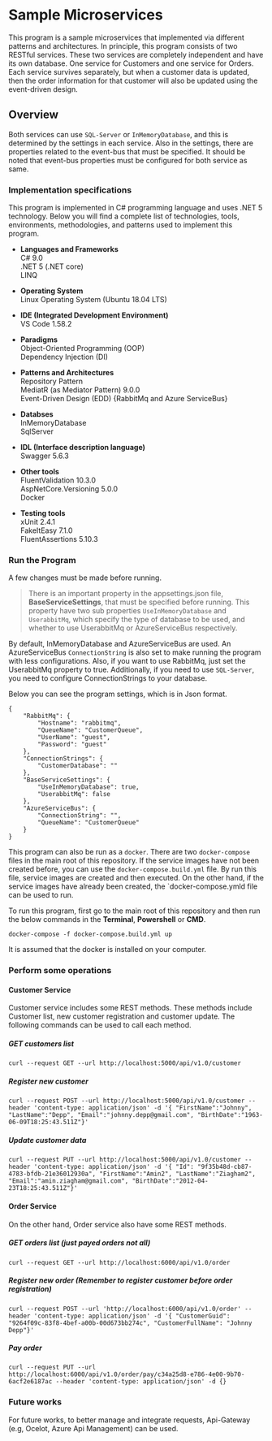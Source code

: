 # Sample Microservices

This program is a sample microservices that implemented via different patterns and architectures. In principle, this program consists of two RESTful services. These two services are completely independent and have its own database. One service for Customers and one service for Orders. Each service survives separately, but when a customer data is updated, then the order information for that customer will also be updated using the event-driven design. 

## Overview

Both services can use `SQL-Server` or `InMemoryDatabase`, and this is determined by the settings in each service. Also in the settings, there are properties related to the event-bus that must be specified. It should be noted that event-bus properties must be configured for both service as same.

### Implementation specifications
This program is implemented in C# programming language and uses .NET 5 technology.
Below you will find a complete list of technologies, tools, environments, methodologies, and patterns used to implement this program.

- **Languages and Frameworks**  
    C# 9.0  
    .NET 5 (.NET core)  
    LINQ  

- **Operating System**  
    Linux Operating System (Ubuntu 18.04 LTS)  

- **IDE (Integrated Development Environment)**  
    VS Code 1.58.2

- **Paradigms**  
    Object-Oriented Programming (OOP)  
    Dependency Injection (DI)  

- **Patterns and Architectures**  
    Repository Pattern  
    MediatR (as Mediator Pattern) 9.0.0  
    Event-Driven Design (EDD) {RabbitMq and Azure ServiceBus}  

- **Databses**  
    InMemoryDatabase  
    SqlServer  

- **IDL (Interface description language)**  
    Swagger 5.6.3  

- **Other tools**  
    FluentValidation 10.3.0  
    AspNetCore.Versioning 5.0.0  
    Docker  

- **Testing tools**  
    xUnit 2.4.1  
    FakeItEasy 7.1.0  
    FluentAssertions 5.10.3  


### Run the Program

A few changes must be made before running. 

> There is an important property in the appsettings.json file, **BaseServiceSettings**, that must be specified before running. This property have two sub properties `UseInMemoryDatabase` and `UserabbitMq`, which specify the type of database to be used, and whether to use UserabbitMq or AzureServiceBus respectively. 

By default, InMemoryDatabase and AzureServiceBus are used. An AzureServiceBus `ConnectionString` is also set to make running the program with less configurations. Also, if you want to use RabbitMq, just set the UserabbitMq property to true. Additionally, if you need to use `SQL-Server`, you need to configure ConnectionStrings to your database.

Below you can see the program settings, which is in Json format.

    {
        "RabbitMq": {
            "Hostname": "rabbitmq",
            "QueueName": "CustomerQueue",
            "UserName": "guest",
            "Password": "guest"
        },
        "ConnectionStrings": {
            "CustomerDatabase": ""
        },
        "BaseServiceSettings": {
            "UseInMemoryDatabase": true,
            "UserabbitMq": false
        },
        "AzureServiceBus": {
            "ConnectionString": "",
            "QueueName": "CustomerQueue"
        }
	}
    
This program can also be run as a `docker`. There are two `docker-compose` files in the main root of this repository. If the service images have not been created before, you can use the `docker-compose.build.yml` file. By run this file, service images are created and then executed. On the other hand, if the service images have already been created, the `docker-compose.ymld file can be used to run.

To run this program, first go to the main root of this repository and then run the below commands in the **Terminal**, **Powershell** or **CMD**.

    docker-compose -f docker-compose.build.yml up

It is assumed that the docker is installed on your computer.

### Perform some operations

#### Customer Service

Customer service includes some REST methods. These methods include Customer list, new customer registration and customer update. The following commands can be used to call each method.

##### GET customers list
    curl --request GET --url http://localhost:5000/api/v1.0/customer

##### Register new customer
    curl --request POST --url http://localhost:5000/api/v1.0/customer --header 'content-type: application/json' -d '{ "FirstName":"Johnny", "LastName":"Depp", "Email":"johnny.depp@gmail.com", "BirthDate":"1963-06-09T18:25:43.511Z"}'

##### Update customer data
    curl --request PUT --url http://localhost:5000/api/v1.0/customer --header 'content-type: application/json' -d '{ "Id": "9f35b48d-cb87-4783-bfdb-21e36012930a", "FirstName":"Amin2", "LastName":"Ziagham2", "Email":"amin.ziagham@gmail.com", "BirthDate":"2012-04-23T18:25:43.511Z"}'

#### Order Service

On the other hand, Order service also have some REST methods. 

##### GET orders list (just payed orders not all)
    curl --request GET --url http://localhost:6000/api/v1.0/order

##### Register new order (Remember to register customer before order registration)
    curl --request POST --url 'http://localhost:6000/api/v1.0/order' --header 'content-type: application/json' -d '{ "CustomerGuid": "9264f09c-83f8-4bef-a00b-00d673bb274c", "CustomerFullName": "Johnny Depp"}'

##### Pay order
    curl --request PUT --url http://localhost:6000/api/v1.0/order/pay/c34a25d8-e786-4e00-9b70-6acf2e6187ac --header 'content-type: application/json' -d {}


### Future works
For future works, to better manage and integrate requests, Api-Gateway (e.g, Ocelot, Azure Api Management) can be used. 